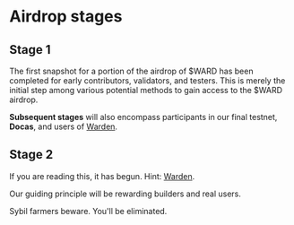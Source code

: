 ﻿---
sidebar_position: 2
---

# Airdrop stages

## Stage 1

The first snapshot for a portion of the airdrop of $WARD has been completed for early contributors, validators, and testers. This is merely the initial step among various potential methods to gain access to the $WARD airdrop.

**Subsequent stages** will also encompass participants in our final testnet, **Docas**, and users of [Warden](/learn/glossary#warden).

## Stage 2 

If you are reading this, it has begun. Hint: [Warden](/learn/glossary#warden).

Our guiding principle will be rewarding builders and real users.

Sybil farmers beware. You'll be eliminated.
